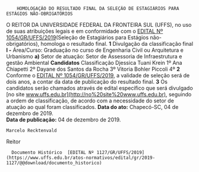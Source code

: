         HOMOLOGAÇÃO DO RESULTADO FINAL DA SELEÇÃO DE ESTAGIÁRIOS PARA ESTÁGIOS NÃO-OBRIGATÓRIOS  

 O REITOR DA UNIVERSIDADE FEDERAL DA FRONTEIRA SUL (UFFS), no uso de suas atribuições legais e em conformidade com o [EDITAL Nº 1054/GR/UFFS/2019](https://www.uffs.edu.br/atos-normativos/edital/gr/2019-1054)(Seleção de Estagiários para Estágios não-obrigatórios), homologa o resultado final.    **1**  Divulgação da classificação final  **I -**  Área/Curso: Graduação no curso de Engenharia Civil ou Arquitetura e Urbanismo  **a)**  Setor de atuação: Setor de Assessoria de Infraestrutura e gestão Ambiental     **Candidatos**    Classificação     Djessica Tuani Krein   1º      Ana Chiapetti   2º      Dayane dos Santos da Rocha   3º      Vitoria Bohler Piccoli   4º        **2**  Conforme o [EDITAL Nº 1054/GR/UFFS/2019](https://www.uffs.edu.br/atos-normativos/edital/gr/2019-1054), a validade de seleção será de dois anos, a contar da data de publicação do resultado final.    **3**  Os candidatos serão chamados através de edital específico que será divulgado [no site www.uffs.edu.br](http://no%20site%20www.uffs.edu.br), seguindo a ordem de classificação, de acordo com a necessidade do setor de atuação ao qual foram classificados.        **Data do ato:** Chapecó-SC, 04 de dezembro de 2019.   
 **Data de publicação:**  04 de dezembro de 2019. 

    Marcelo Recktenvald   
 Reitor 

      Documento Histórico  [EDITAL Nº 1127/GR/UFFS/2019](https://www.uffs.edu.br/atos-normativos/edital/gr/2019-1127/@@download/documento_historico)     
      